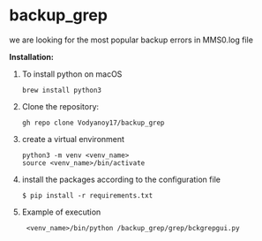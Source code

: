 # backup_grep

we are looking for the most popular backup errors in MMS0.log file 

**Installation:**

1. To install python on macOS
   ```
   brew install python3
   ```
2. Clone the repository:
   ```
   gh repo clone Vodyanoy17/backup_grep
   ```

3. create a virtual environment
   ```
   python3 -m venv <venv_name>
   source <venv_name>/bin/activate
   ```
4. install the packages according to the configuration file
   ```
   $ pip install -r requirements.txt
   ```
5. Example of execution
   ```
    <venv_name>/bin/python /backup_grep/grep/bckgrepgui.py
   ```




